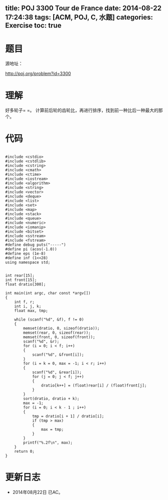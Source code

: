 title: POJ 3300 Tour de France
date: 2014-08-22 17:24:38
tags: [ACM, POJ, C, 水题]
categories: Exercise
toc: true
---
# 题目
源地址：

http://poj.org/problem?id=3300

# 理解
好多轮子= =。
计算前后轮的齿轮比，再进行排序，找到前一种比后一种最大的那个。

<!-- more -->

# 代码

```

#include <cstdio>
#include <cstdlib>
#include <cstring>
#include <cmath>
#include <ctime>
#include <iostream>
#include <algorithm>
#include <string>
#include <vector>
#include <deque>
#include <list>
#include <set>
#include <map>
#include <stack>
#include <queue>
#include <numeric>
#include <iomanip>
#include <bitset>
#include <sstream>
#include <fstream>
#define debug puts("-----")
#define pi (acos(-1.0))
#define eps (1e-8)
#define inf (1<<28)
using namespace std;


int rear[15];
int front[15];
float dratio[300];

int main(int argc, char const *argv[])
{
    int f, r;
    int i, j, k;
    float max, tmp;

    while (scanf("%d", &f), f != 0)
    {
        memset(dratio, 0, sizeof(dratio));
        memset(rear, 0, sizeof(rear));
        memset(front, 0, sizeof(front));
        scanf("%d", &r);
        for (i = 0; i < f; i++)
        {
            scanf("%d", &front[i]);
        }
        for (i = k = 0, max = -1; i < r; i++)
        {
            scanf("%d", &rear[i]);
            for (j = 0; j < f; j++)
            {
                dratio[k++] = (float)rear[i] / (float)front[j];
            }
        }
        sort(dratio, dratio + k);
        max = -1;
        for (i = 0; i < k - 1 ; i++)
        {
            tmp = dratio[i + 1] / dratio[i];
            if (tmp > max)
            {
                max = tmp;
            }
        }
        printf("%.2f\n", max);
    }
    return 0;
}

```

# 更新日志
- 2014年08月22日 已AC。